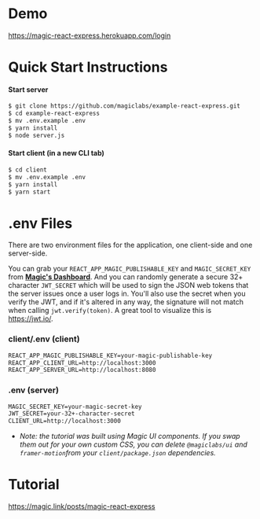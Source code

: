 # Demo

https://magic-react-express.herokuapp.com/login

# Quick Start Instructions

#### Start server

```txt
$ git clone https://github.com/magiclabs/example-react-express.git
$ cd example-react-express
$ mv .env.example .env
$ yarn install
$ node server.js
```

#### Start client (in a new CLI tab)

```txt
$ cd client
$ mv .env.example .env
$ yarn install
$ yarn start
```

# .env Files

There are two environment files for the application, one client-side and one server-side.

You can grab your `REACT_APP_MAGIC_PUBLISHABLE_KEY` and `MAGIC_SECRET_KEY` from [**Magic's Dashboard**](https://dashboard.magic.link). And you can randomly generate a secure 32+ character `JWT_SECRET` which will be used to sign the JSON web tokens that the server issues once a user logs in. You'll also use the secret when you verify the JWT, and if it's altered in any way, the signature will not match when calling `jwt.verify(token)`. A great tool to visualize this is https://jwt.io/.

### client/.env (client)

```txt
REACT_APP_MAGIC_PUBLISHABLE_KEY=your-magic-publishable-key
REACT_APP_CLIENT_URL=http://localhost:3000
REACT_APP_SERVER_URL=http://localhost:8080
```

### .env (server)

```txt
MAGIC_SECRET_KEY=your-magic-secret-key
JWT_SECRET=your-32+-character-secret
CLIENT_URL=http://localhost:3000
```

- _Note: the tutorial was built using Magic UI components. If you swap them out for your own custom CSS, you can delete `@magiclabs/ui` and `framer-motion`from your `client/package.json` dependencies._

# Tutorial

https://magic.link/posts/magic-react-express
